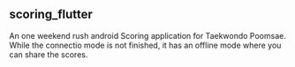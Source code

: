 ## scoring_flutter

An one weekend rush android Scoring application for Taekwondo Poomsae. While the connectio mode is not finished, it has an offline mode where you can share the scores.

